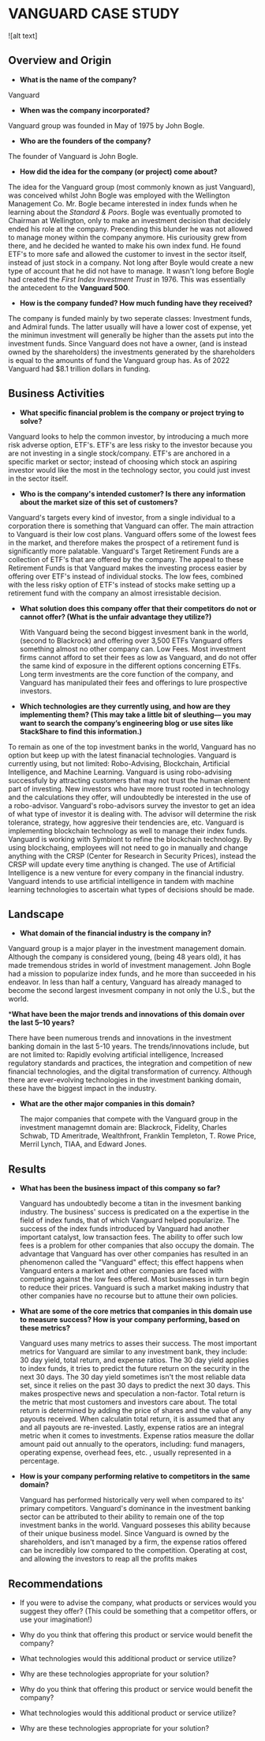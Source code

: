 # VANGUARD CASE STUDY

![alt text]

## Overview and Origin

* __What is the name of the company?__

Vanguard
  
* __When was the company incorporated?__

Vanguard group was founded in May of 1975 by John Bogle.

* __Who are the founders of the company?__

The founder of Vanguard is John Bogle.

* __How did the idea for the company (or project) come about?__

The idea for the Vanguard group (most commonly known as just Vanguard), was conceived whilst John Bogle was employed with the Wellington Management Co. Mr. Bogle became interested in index funds when he learning about the *Standard & Poors*. Bogle was eventually promoted to Chairman at Wellington, only to make an investment decision that decidely ended his role at the company. Precending this blunder he was not allowed to manage money within the company anymore. His curiousity grew from there, and he decided he wanted to make his own index fund. He found ETF's to more safe and allowed the customer to invest in the sector itself, instead of just stock in a company. Not long after Boyle would create a new type of account that he did not have to manage. It wasn't long before Bogle had created the _First Index Investment Trust_ in 1976. This was essentially the antecedent to the **Vanguard 500**.
 
* __How is the company funded? How much funding have they received?__

The company is funded mainly by two seperate classes: Investment funds, and Admiral funds. The latter usually will have a lower cost of expense, yet the minimun investment will generally be higher than the assets put into the investment funds. Since Vanguard does not have a owner, (and is instead owned by the shareholders) the investments generated by the shareholders is equal to the amounts of fund the Vanguard group has. As of 2022 Vanguard had $8.1 trillion dollars in funding.

## Business Activities

* __What specific financial problem is the company or project trying to solve?__

Vanguard looks to help the common investor, by introducing a much more risk adverse option, ETF's. ETF's are less risky to the investor because you are not investing in a single stock/company. ETF's are anchored in a specific market or sector; instead of choosing which stock an aspiring investor would like the most in the technology sector, you could just invest in the sector itself.

* __Who is the company's intended customer?  Is there any information about the market size of this set of customers?__

Vanguard's targets every kind of investor, from a single individual to a corporation there is something that Vanguard can offer. The main attraction to Vanguard is their low cost plans. Vanguard offers some of the lowest fees in the market, and therefore makes the prospect of a retirement fund is significantly more palatable. Vanguard's Target Retirement Funds are a collection of ETF's that are offered by the company. The appeal to these Retirement Funds is that Vanguard makes the investing process easier by offering over ETF's instead of individual stocks. The low fees, combined with the less risky option of ETF's instead of stocks make setting up a retirement fund with the company an almost irresistable decision.

* __What solution does this company offer that their competitors do not or cannot offer? (What is the unfair advantage they utilize?)__

  With Vanguard being the second biggest invesment bank in the world, (second to Blackrock) and offering over 3,500 ETFs Vanguard offers something almost no other company can. Low Fees. Most investment firms cannot afford to set their fees as low as Vanguard, and do not offer the same kind of exposure in the different options concerning ETFs. Long term investments are the core function of the company, and Vanguard has manipulated their fees and offerings to lure prospective investors.  

* __Which technologies are they currently using, and how are they implementing them? (This may take a little bit of sleuthing–– you may want to search the company’s engineering blog or use sites like StackShare to find this information.)__

To remain as one of the top investment banks in the world, Vanguard has no option but keep up with the latest finanacial technologies. Vanguard is currently using, but not limited: Robo-Advising, Blockchain, Artificial Intelligence, and Machine Learning. Vanguard is using robo-advising successfuly by attracting customers that may not trust the human element part of investing. New investors who have more trust rooted in technology and the calculations they offer, will undoubtedly be interested in the use of a robo-advisor. Vanguard's robo-advisors survey the investor to get an idea of what type of investor it is dealing with. The advisor will determine the risk tolerance, strategy, how aggresive their tendencies are, etc. Vanguard is implementing blockchain technology as well to manage their index funds. Vanguard is working with Symbiont to refine the blockchain technology. By using blockchaing, employees will not need to go in manually and change anything with the CRSP (Center for Research in Security Prices), instead the CRSP will update every time anything is changed. The use of Artificial Intelligence is a new venture for every company in the financial industry. Vanguard intends to use artificial intelligence in tandem with machine learning technologies to ascertain what types of decisions should be made. 


## Landscape

* __What domain of the financial industry is the company in?__

Vanguard group is a major player in the investment management domain. Although the company is considered young, (being 48 years old), it has made tremendous strides in world of investment management. John Bogle had a mission to popularize index funds, and he more than succeeded in his endeavor. In less than half a century, Vanguard has already managed to become the second largest invesment company in not only the U.S., but the world. 

*__What have been the major trends and innovations of this domain over the last 5–10 years?__

There have been numerous trends and innovations in the investment banking domain in the last 5-10 years. The trends/innovations include, but are not limited to: Rapidly evolving artificial intelligence, Increased regulatory standards and practices, the integration and competition of new financial technologies, and the digital transformation of currency. Although there are ever-evolving technologies in the investment banking domain, these have the biggest impact in the industry.

* __What are the other major companies in this domain?__

    The major companies that compete with the Vanguard group in the investment managemnt domain are: Blackrock, Fidelity, Charles Schwab, TD Ameritrade, Wealthfront, Franklin Templeton, T. Rowe Price, Merril Lynch, TIAA, and Edward Jones. 


## Results

* __What has been the business impact of this company so far?__

    Vanguard has undoubtedly become a titan in the invesment banking industry. The business' success is predicated on a the expertise in the field of index funds, that of which Vanguard helped popularize. The success of the index funds introduced by Vanguard had another important catalyst, low transaction fees. The ability to offer such low fees is a problem for other companies that also occupy the domain. The advantage that Vanguard has over other companies has resulted in an phenomenon called the "Vanguard" effect; this effect happens when Vanguard enters a market and other companies are faced with competing against the low fees offered. Most businesses in turn begin to reduce their prices. Vanguard is such a market making industry that other companies have no recourse but to attune their own policies.
  
* __What are some of the core metrics that companies in this domain use to measure success? How is your company performing, based on these metrics?__

    Vanguard uses many metrics to asses their success. The most important metrics for Vanguard are similar to any investment bank, they include: 30 day yield, total return, and expense ratios. The 30 day yield applies to index funds, it tries to predict the future return on the security in the next 30 days. The 30 day yield sometimes isn't the most reliable data set, since it relies on the past 30 days to predict the next 30 days. This makes prospective news and speculation a non-factor. Total return is the metric that most customers and investors care about. The total return is determined by adding the price of shares and the value of any payouts received. When calculatin total return, it is assumed that any and all payouts are re-invested. Lastly, expense ratios are an integral metric when it comes to investments. Expense ratios measure the dollar amount paid out annually to the operators, including: fund managers, operating expense, overhead fees, etc. , usually represented in a percentage. 

* __How is your company performing relative to competitors in the same domain?__

  Vanguard has performed historically very well when compared to its' primary competitors. Vanguard's dominance in the investment banking sector can be attributed to their ability to remain one of the top investment banks in the world. Vanguard posseses this ability because of their unique business model. Since Vanguard is owned by the shareholders, and isn't managed by a firm, the expense ratios offered can be incredibly low compared to the competition. Operating at cost, and allowing the investors to reap all the profits makes 
## Recommendations

* If you were to advise the company, what products or services would you suggest they offer? (This could be something that a competitor offers, or use your imagination!)

* Why do you think that offering this product or service would benefit the company?

* What technologies would this additional product or service utilize?

* Why are these technologies appropriate for your solution?


* Why do you think that offering this product or service would benefit the company?

* What technologies would this additional product or service utilize?

* Why are these technologies appropriate for your solution?
